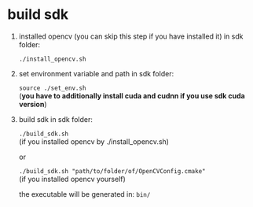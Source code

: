 # build sdk

1. installed opencv (you can skip this step if you have installed it)
   in sdk folder:

   `./install_opencv.sh`

2. set environment variable and path
   in sdk folder:

   `source ./set_env.sh` \
   (**you have to additionally install cuda and cudnn if you use sdk cuda version**)

3. build sdk
   in sdk folder:

   `./build_sdk.sh` \
   (if you installed opencv by ./install_opencv.sh)

   or

   `./build_sdk.sh "path/to/folder/of/OpenCVConfig.cmake"` \
   (if you installed opencv yourself)

   the executable will be generated in: `bin/`
